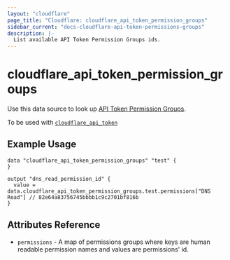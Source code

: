 ```yaml
---
layout: "cloudflare"
page_title: "Cloudflare: cloudflare_api_token_permission_groups"
sidebar_current: "docs-cloudflare-api-token-permissions-groups"
description: |-
  List available API Token Permission Groups ids.
---
```


# cloudflare_api_token_permission_groups

Use this data source to look up [API Token Permission Groups](https://developers.cloudflare.com/api/tokens/create/permissions).

To be used with [`cloudflare_api_token`](/docs/providers/cloudflare/r/api_token.html)

## Example Usage

```hcl
data "cloudflare_api_token_permission_groups" "test" {
}

output "dns_read_permission_id" {
  value = data.cloudflare_api_token_permission_groups.test.permissions["DNS Read"] // 82e64a83756745bbbb1c9c2701bf816b
}
```

## Attributes Reference

- `permissions` - A map of permissions groups where keys are human readable permission names
and values are permissions' id.
